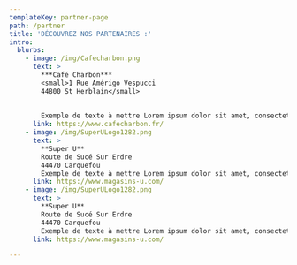 ```yaml
---
templateKey: partner-page
path: /partner
title: 'DÉCOUVREZ NOS PARTENAIRES :' 
intro:
  blurbs:
    - image: /img/Cafecharbon.png
      text: >
        ***Café Charbon***
        <small>1 Rue Amérigo Vespucci  
        44800 St Herblain</small>  
        
        
        Exemple de texte à mettre Lorem ipsum dolor sit amet, consectetur adipiscing elit. Proin ornare magna eros, eu pellentesque tortor vestibulum ut. Maecenas non massa sem. Etiam finibus odio quis feugiat facilisis. 
      link: https://www.cafecharbon.fr/
    - image: /img/SuperULogo1282.png
      text: >
        **Super U**  
        Route de Sucé Sur Erdre  
        44470 Carquefou  
        Exemple de texte à mettre Lorem ipsum dolor sit amet, consectetur adipiscing elit. Proin ornare magna eros, eu pellentesque tortor vestibulum ut. Maecenas non massa sem. Etiam finibus odio quis feugiat facilisis.
      link: https://www.magasins-u.com/
    - image: /img/SuperULogo1282.png
      text: >
        **Super U**  
        Route de Sucé Sur Erdre  
        44470 Carquefou  
        Exemple de texte à mettre Lorem ipsum dolor sit amet, consectetur adipiscing elit. Proin ornare magna eros, eu pellentesque tortor vestibulum ut. Maecenas non massa sem. Etiam finibus odio quis feugiat facilisis.
      link: https://www.magasins-u.com/

---
```

